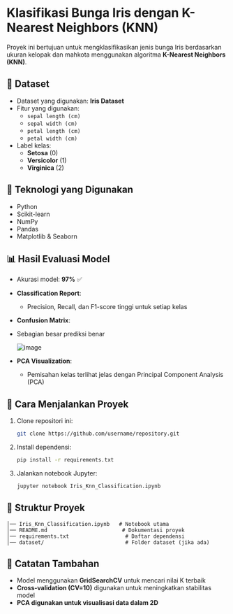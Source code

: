 # Klasifikasi Bunga Iris dengan K-Nearest Neighbors (KNN)

Proyek ini bertujuan untuk mengklasifikasikan jenis bunga Iris berdasarkan ukuran kelopak dan mahkota menggunakan algoritma **K-Nearest Neighbors (KNN)**.

## 📌 Dataset

- Dataset yang digunakan: **Iris Dataset**
- Fitur yang digunakan:
  - `sepal length (cm)`
  - `sepal width (cm)`
  - `petal length (cm)`
  - `petal width (cm)`
- Label kelas:
  - **Setosa** (0)
  - **Versicolor** (1)
  - **Virginica** (2)

## 🔧 Teknologi yang Digunakan

- Python
- Scikit-learn
- NumPy
- Pandas
- Matplotlib & Seaborn

## 📊 Hasil Evaluasi Model

- Akurasi model: **97%** ✅
- **Classification Report**:
  - Precision, Recall, dan F1-score tinggi untuk setiap kelas
- **Confusion Matrix**:
- Sebagian besar prediksi benar
  
    ![image](https://github.com/user-attachments/assets/63508fe7-7056-4491-9119-54fb2695b911)
  
- **PCA Visualization**:
  - Pemisahan kelas terlihat jelas dengan Principal Component Analysis (PCA)

## 🚀 Cara Menjalankan Proyek

1. Clone repositori ini:
   ```bash
   git clone https://github.com/username/repository.git
   ```
2. Install dependensi:
   ```bash
   pip install -r requirements.txt
   ```
3. Jalankan notebook Jupyter:
   ```bash
   jupyter notebook Iris_Knn_Classification.ipynb
   ```

## 📂 Struktur Proyek

```
│── Iris_Knn_Classification.ipynb   # Notebook utama
│── README.md                        # Dokumentasi proyek
│── requirements.txt                  # Daftar dependensi
│── dataset/                          # Folder dataset (jika ada)
```

## 📌 Catatan Tambahan

- Model menggunakan **GridSearchCV** untuk mencari nilai K terbaik
- **Cross-validation (CV=10)** digunakan untuk meningkatkan stabilitas model
- **PCA digunakan untuk visualisasi data dalam 2D**
